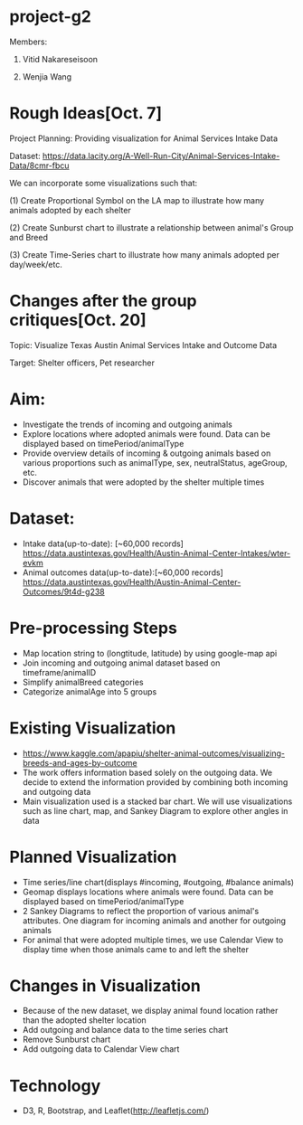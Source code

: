 # project-g2
Members:

1) Vitid Nakareseisoon

2) Wenjia Wang

# Rough Ideas[Oct. 7]

Project Planning: Providing visualization for Animal Services Intake Data

Dataset: https://data.lacity.org/A-Well-Run-City/Animal-Services-Intake-Data/8cmr-fbcu

We can incorporate some visualizations such that:

(1) Create Proportional Symbol on the LA map to illustrate how many animals adopted by each shelter

(2) Create Sunburst chart to illustrate a relationship between animal's Group and Breed

(3) Create Time-Series chart to illustrate how many animals adopted per day/week/etc.



# Changes after the group critiques[Oct. 20]

Topic: Visualize Texas Austin Animal Services Intake and Outcome Data


Target: Shelter officers, Pet researcher

# Aim: 
* Investigate the trends of incoming and outgoing animals
* Explore locations where adopted animals were found. Data can be displayed based on timePeriod/animalType
* Provide overview details of incoming & outgoing animals based on various proportions such as animalType, sex, neutralStatus, ageGroup, etc.
* Discover animals that were adopted by the shelter multiple times

# Dataset:
* Intake data(up-to-date): [~60,000 records]  https://data.austintexas.gov/Health/Austin-Animal-Center-Intakes/wter-evkm
* Animal outcomes data(up-to-date):[~60,000 records] https://data.austintexas.gov/Health/Austin-Animal-Center-Outcomes/9t4d-g238

# Pre-processing Steps
* Map location string to (longtitude, latitude) by using google-map api
* Join incoming and outgoing animal dataset based on timeframe/animalID
* Simplify animalBreed categories
* Categorize animalAge into 5 groups

# Existing Visualization
* https://www.kaggle.com/apapiu/shelter-animal-outcomes/visualizing-breeds-and-ages-by-outcome
* The work offers information based solely on the outgoing data. We decide to extend the information provided by combining both incoming and outgoing data
* Main visualization used is a stacked bar chart. We will use visualizations such as line chart, map, and Sankey Diagram to explore other angles in data

# Planned Visualization
* Time series/line chart(displays #incoming, #outgoing, #balance animals)
* Geomap displays locations where animals were found. Data can be displayed based on timePeriod/animalType 
* 2 Sankey Diagrams to reflect the proportion of various animal's attributes. One diagram for incoming animals and another for outgoing animals
* For animal that were adopted multiple times, we use Calendar View to display time when those animals came to and left the shelter

# Changes in Visualization
* Because of the new dataset, we display animal found location rather than the adopted shelter location
* Add outgoing and balance data to the time series chart
* Remove Sunburst chart
* Add outgoing data to Calendar View chart

# Technology
* D3, R, Bootstrap, and Leaflet(http://leafletjs.com/)
